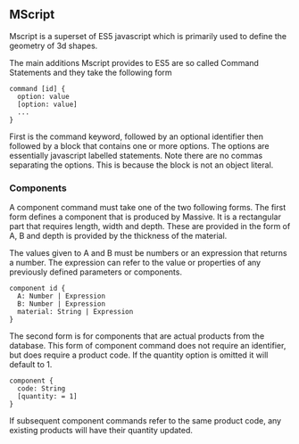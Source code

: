 ## MScript

Mscript is a superset of ES5 javascript which is primarily used to define the
geometry of 3d shapes.

The main additions Mscript provides to ES5 are so called Command Statements and
they take the following form

```
command [id] {
  option: value
  [option: value]
  ...
}
```

First is the command keyword, followed by an optional identifier then followed
by a block that contains one or more options.  The options are essentially
javascript labelled statements.  Note there are no commas separating the
options. This is because the block is not an object literal.

### Components

A component command must take one of the two following forms.  The first form
defines a component that is produced by Massive.  It is a rectangular part that
requires length, width and depth. These are provided in the form of A, B and
depth is provided by the thickness of the material.

The values given to A and B must be numbers or an expression that returns a
number.  The expression can refer to the value or properties of any previously
defined parameters or components.

```
component id {
  A: Number | Expression
  B: Number | Expression
  material: String | Expression
}
```

The second form is for components that are actual products from the database.
This form of component command does not require an identifier, but does require
a product code.  If the quantity option is omitted it will default to 1.

```
component {
  code: String
  [quantity: = 1]
}
```

If subsequent component commands refer to the same product code, any existing
products will have their quantity updated.
